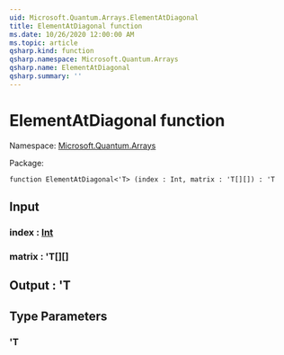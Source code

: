 ```yaml
---
uid: Microsoft.Quantum.Arrays.ElementAtDiagonal
title: ElementAtDiagonal function
ms.date: 10/26/2020 12:00:00 AM
ms.topic: article
qsharp.kind: function
qsharp.namespace: Microsoft.Quantum.Arrays
qsharp.name: ElementAtDiagonal
qsharp.summary: ''
---
```


# ElementAtDiagonal function

Namespace: [Microsoft.Quantum.Arrays](xref:Microsoft.Quantum.Arrays)

Package: [](https://nuget.org/packages/)




```qsharp
function ElementAtDiagonal<'T> (index : Int, matrix : 'T[][]) : 'T
```


## Input

### index : [Int](xref:microsoft.quantum.lang-ref.int)




### matrix : 'T[][]





## Output : 'T



## Type Parameters

### 'T

